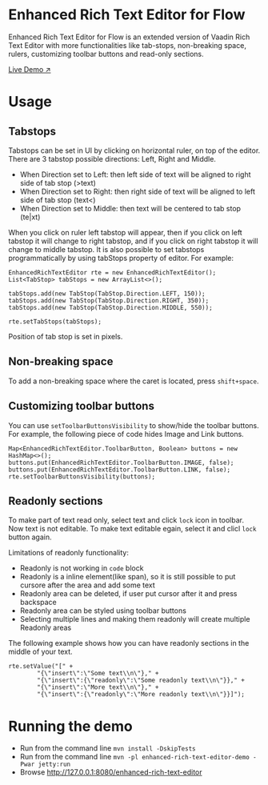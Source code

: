 # Enhanced Rich Text Editor for Flow

Enhanced Rich Text Editor for Flow is an extended version of Vaadin Rich Text 
Editor with more functionalities like tab-stops, non-breaking space, rulers, customizing toolbar buttons and
read-only sections.

 [Live Demo ↗](https://incubator.app.fi/enhanced-rich-text-editor-demo/enhanced-rich-text-editor)

# Usage

## Tabstops

Tabstops can be set in UI by clicking on horizontal ruler, on top of the editor. 
There are 3 tabstop possible directions: Left, Right and Middle.
* When Direction set to Left: then left side of text will be aligned to right side of tab stop (>text)
* When Direction set to Right: then right side of text will be aligned to left side of tab stop  (text<)
* When Direction set to Middle: then text will be centered to tab stop  (te|xt)

When you click on ruler left tabstop will appear, 
then if you click on left tabstop it will change to right tabstop, and if you click on right tabstop it will change to middle tabstop. 
It is also possible to set tabstops programmatically by using tabStops property of editor. For example:

```
EnhancedRichTextEditor rte = new EnhancedRichTextEditor();
List<TabStop> tabStops = new ArrayList<>();

tabStops.add(new TabStop(TabStop.Direction.LEFT, 150));
tabStops.add(new TabStop(TabStop.Direction.RIGHT, 350));
tabStops.add(new TabStop(TabStop.Direction.MIDDLE, 550));

rte.setTabStops(tabStops);
```

Position of tab stop is set in pixels.

## Non-breaking space

To add a non-breaking space where the caret is located, press `shift+space`.

## Customizing toolbar buttons

You can use `setToolbarButtonsVisibility` to show/hide the toolbar buttons. For example, the following piece of code hides Image and Link buttons.

```
Map<EnhancedRichTextEditor.ToolbarButton, Boolean> buttons = new HashMap<>();
buttons.put(EnhancedRichTextEditor.ToolbarButton.IMAGE, false);
buttons.put(EnhancedRichTextEditor.ToolbarButton.LINK, false);
rte.setToolbarButtonsVisibility(buttons);
```

## Readonly sections

To make part of text read only, select text and click `lock` icon in toolbar. Now text is not editable. 
To make text editable egain, select it and clicl `lock` button again.

Limitations of readonly functionality:
* Readonly is not working in `code` block
* Readonly is a inline element(like span), so it is still possible to put cursore after the area and add some text
* Readonly area can be deleted, if user put cursor after it and press backspace
* Readonly area can be styled using toolbar buttons
* Selecting multiple lines and making them readonly will create multiple Readonly areas

The following example shows how you can have readonly sections in the middle of your text. 

```
rte.setValue("[" +
        "{\"insert\":\"Some text\\n\"}," +
        "{\"insert\":{\"readonly\":\"Some readonly text\\n\"}}," +
        "{\"insert\":\"More text\\n\"}," +
        "{\"insert\":{\"readonly\":\"More readonly text\\n\"}}]");
``` 

# Running the demo
* Run from the command line `mvn install -DskipTests`
* Run from the command line `mvn -pl enhanced-rich-text-editor-demo -Pwar jetty:run`
* Browse http://127.0.0.1:8080/enhanced-rich-text-editor

